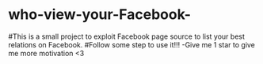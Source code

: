 # who-view-your-Facebook-
#This is a small project to exploit Facebook page source to list your best relations on Facebook.
#Follow some step to use it!!!
-Give me 1 star to give me more motivation <3

